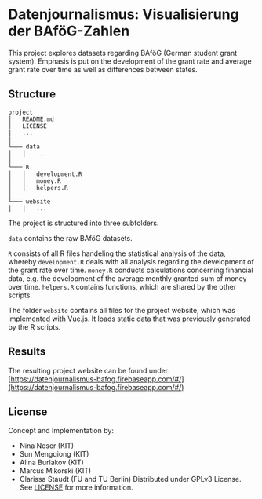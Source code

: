 # Datenjournalismus: Visualisierung der BAföG-Zahlen

This project explores datasets regarding BAföG (German student grant system). Emphasis is put on the development of the grant rate and average grant rate over time as well as differences between states.

## Structure
```
project
│   README.md
│   LICENSE
|   ...
│
└─── data
│   │   ...
│   
└─── R
│   │   development.R
│   │   money.R
│   │   helpers.R
│   
└─── website
│   │   ...
```
The project is structured into three subfolders. 

`data` contains the raw BAföG datasets. 

`R` consists of all R files handeling the statistical analysis of the data, whereby `development.R` deals with all analysis regarding the development of the grant rate over time. `money.R` conducts calculations concerning financial data, e.g. the development of the average monthly granted sum of money over time. `helpers.R` contains functions, which are shared by the other scripts.

The folder `website` contains all files for the project website, which was implemented with Vue.js. It loads static data that was previously generated by the R scripts.

## Results

The resulting project website can be found under: [https://datenjournalismus-bafog.firebaseapp.com/#/](https://datenjournalismus-bafog.firebaseapp.com/#/)

## License

Concept and Implementation by:
- Nina Neser (KIT)
- Sun Mengqiong (KIT)
- Alina Burlakov (KIT)
- Marcus Mikorski (KIT)
- Clarissa Staudt (FU and TU Berlin)
Distributed under GPLv3 License. See [LICENSE](LICENSE) for more information.
